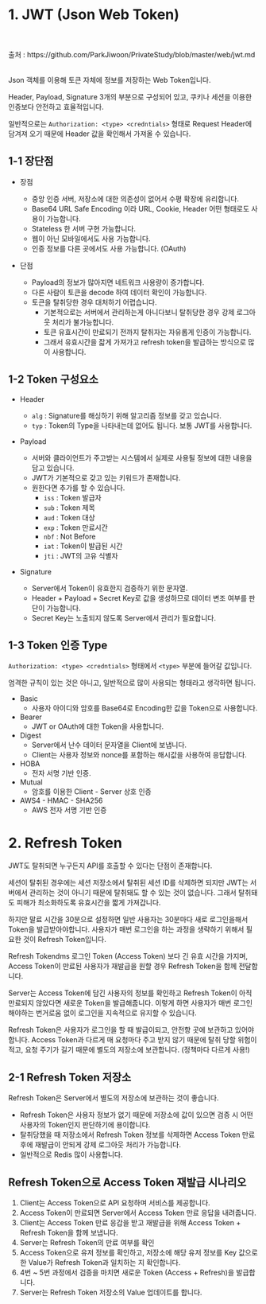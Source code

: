 # 1. JWT (Json Web Token)

<br/>
<br/>
출처 : https://github.com/ParkJiwoon/PrivateStudy/blob/master/web/jwt.md
<br/>
<br/>

Json 객체를 이용해 토큰 자체에 정보를 저장하는 Web Token입니다.

Header, Payload, Signature 3개의 부분으로 구성되어 있고, 쿠키나 세션을 이용한 인증보다 안전하고 효율적입니다.

일반적으로는 `Authorization: <type> <credntials>` 형태로 Request Header에 담겨져 오기 때문에 Header 값을 확인해서 가져올 수 있습니다.

## 1-1 장단점

- 장점
    - 중앙 인증 서버, 저장소에 대한 의존성이 없어서 수평 확장에 유리합니다.
    - Base64 URL Safe Encoding 이라 URL, Cookie, Header 어떤 형태로도 사용이 가능합니다.
    - Stateless 한 서버 구현 가능합니다.
    - 웹이 아닌 모바일에서도 사용 가능합니다.
    - 인증 정보를 다른 곳에서도 사용 가능합니다. (OAuth)

- 단점
    - Payload의 정보가 많아지면 네트워크 사용량이 증가합니다.
    - 다른 사람이 토큰을 decode 하여 데이터 확인이 가능합니다.
    - 토큰을 탈취당한 경우 대처하기 어렵습니다.
        - 기본적으로는 서버에서 관리하는게 아니다보니 탈취당한 경우 강제 로그아웃 처리가 불가능합니다.
        - 토큰 유효시간이 만료되기 전까지 탈취자는 자유롭게 인증이 가능합니다.
        - 그래서 유효시간을 잛게 가져가고 refresh token을 발급하는 방식으로 많이 사용합니다.


## 1-2 Token 구성요소

- Header
    - `alg` : Signature를 해싱하기 위해 알고리즘 정보를 갖고 있습니다.
    - `typ` : Token의 Type을 나타내는데 없어도 됩니다. 보통 JWT를 사용합니다.

- Payload
    - 서버와 클라이언트가 주고받는 시스템에서 실제로 사용될 정보에 대한 내용을 담고 있습니다.
    - JWT가 기본적으로 갖고 있는 키워드가 존재합니다.
    - 원한다면 추가를 할 수 있습니다.
        - `iss` : Token 발급자
        - `sub` : Token 제목
        - `aud` : Token 대상
        - `exp` : Token 만료시간
        - `nbf` : Not Before
        - `iat` : Token이 발급된 시간
        - `jti` : JWT의 고유 식별자

- Signature
    - Server에서 Token이 유효한지 검증하기 위한 문자열.
    - Header + Payload + Secret Key로 값을 생성하므로 데이터 변조 여부를 판단이 가능합니다.
    - Secret Key는 노출되지 않도록 Server에서 관리가 필요합니다.


## 1-3 Token 인증 Type

`Authorization: <type> <credntials>` 형태에서 `<type>` 부분에 들어갈 값입니다.

엄격한 규칙이 있는 것은 아니고, 일반적으로 많이 사용되는 형태라고 생각하면 됩니다.

- Basic
    - 사용자 아이디와 암호를 Base64로 Encoding한 값을 Token으로 사용합니다.
- Bearer
    - JWT or OAuth에 대한 Token을 사용합니다.
- Digest
    - Server에서 난수 데이터 문자열을 Client에 보냅니다.
    - Client는 사용자 정보와 nonce를 포함하는 해시값을 사용하여 응답합니다.
- HOBA
    - 전자 서명 기반 인증.
- Mutual
    - 암호를 이용한 Client - Server 상호 인증
- AWS4 - HMAC - SHA256
    - AWS 전자 서명 기반 인증


# 2. Refresh Token

JWT도 탈취되면 누구든지 API를 호출할 수 있다는 단점이 존재합니다.

세션이 탈취된 경우에는 세션 저장소에서 탈취된 세션 ID를 삭제하면 되지만 JWT는 서버에서 관리하는 것이 아니기 때문에 탈취돼도 할 수 있는 것이 없습니다. 그래서 탈취돼도 피해가 최소화하도록 유효시간을 짧게 가져갑니다.

하지만 말료 시간을 30분으로 설정하면 일반 사용자는 30분마다 새로 로그인을해서 Token을 발급받아야합니다. 사용자가 매번 로그인을 하는 과정을 생략하기 위해서 필요한 것이 Refresh Token입니다.

Refresh Tokendms 로그인 Token (Access Token) 보다 긴 유효 시간을 가지며, Access Token이 만료된 사용자가 재발급을 원할 경우 Refresh Token을 함께 전달합니다.

Server는 Access Token에 담긴 사용자의 정보를 확인하고 Refresh Token이 아직 만료되지 않았다면 새로운 Token을 발급해줍니다. 이렇게 하면 사용자가 매번 로그인해야하는 번거로움 없이 로그인을 지속적으로 유지할 수 있습니다.

Refresh Token은 사용자가 로그인을 할 때 발급이되고, 안전항 곳에 보관하고 있어야 합니다. Access Token과 다르게 매 요청마다 주고 받지 않기 때문에 탈취 당할 위험이 적고, 요청 주기가 길기 때문에 별도의 저장소에 보관합니다. (정책마다 다르게 사용!)

## 2-1 Refresh Token 저장소

Refresh Token은 Server에서 별도의 저장소에 보관하는 것이 좋습니다.

- Refresh Token은 사용자 정보가 없기 때문에 저장소에 값이 있으면 검증 시 어떤 사용자의 Token인지 판단하기에 용이합니다.
- 탈취당했을 때 저장소에서 Refresh Token 정보를 삭제하면 Access Token 만료 후에 재발급이 안되게 강제 로그아웃 처리가 가능합니다.
- 일반적으로 Redis 많이 사용합니다.

## Refresh Token으로 Access Token 재발급 시나리오

1. Client는 Access Token으로 API 요청하며 서비스를 제공합니다.
2. Access Token이 만료되면 Server에서 Access Token 만료 응답을 내려줍니다.
3. Client는 Access Token 만료 응갑을 받고 재발급을 위해 Access Token + Refresh Token을 함께 보냅니다.
4. Server는 Refresh Token의 만료 여부를 확인
5. Access Token으로 유저 정보를 확인하고, 저장소에 해당 유저 정보를 Key 값으로 한 Value가 Refresh Token과 일치하는 지 확인합니다.
6. 4번 ~ 5번 과정에서 검증을 마치면 새로운 Token (Access + Refresh)을 발급합니다.
7. Server는 Refresh Token 저장소의 Value 업데이트를 합니다.